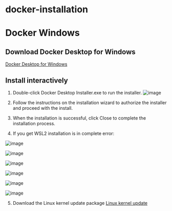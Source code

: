 # docker-installation
# Docker Windows
## Download Docker Desktop for Windows
[Docker Desktop for Windows](https://desktop.docker.com/win/main/amd64/Docker%20Desktop%20Installer.exe)
## Install interactively
1. Double-click Docker Desktop Installer.exe to run the installer.
![image](https://user-images.githubusercontent.com/51730523/174503709-5eb96362-797a-4c95-9d8e-99a39de3497d.png)

2. Follow the instructions on the installation wizard to authorize the installer and proceed with the install.
3. When the installation is successful, click Close to complete the installation process.
4. If you get WSL2 installation is in complete error:

![image](https://user-images.githubusercontent.com/51730523/174503480-da66df95-6c0d-4832-87a9-dec2005f1c16.png)

![image](https://user-images.githubusercontent.com/51730523/174503525-b9bcae75-4ff6-4184-80a1-1b0267c56fc4.png)

![image](https://user-images.githubusercontent.com/51730523/174503528-cf5a5666-2ab5-4e58-9699-fd87f7db95a9.png)

![image](https://user-images.githubusercontent.com/51730523/174503534-6d450057-50b4-444f-9b9e-f73a0d9a19c3.png)

![image](https://user-images.githubusercontent.com/51730523/174503537-2e785c6f-998d-4cc9-b517-6aaa0d916b83.png)

![image](https://user-images.githubusercontent.com/51730523/174503542-f50193ad-4646-474d-a672-caaefc5da557.png)

5. Download the Linux kernel update package
[Linux kernel update](https://wslstorestorage.blob.core.windows.net/wslblob/wsl_update_x64.msi)
